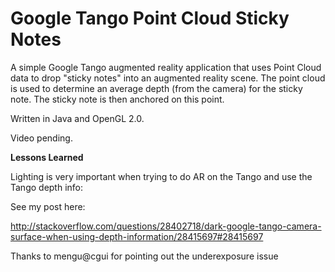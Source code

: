# Google Tango Point Cloud Sticky Notes 

A simple Google Tango augmented reality application that uses Point Cloud data to drop "sticky notes" into an augmented reality scene.  The point cloud is used to determine an average depth (from the camera) for the sticky note.  The sticky note is then anchored on this point.

Written in Java and OpenGL 2.0.

Video pending.

**Lessons Learned**

Lighting is very important when trying to do AR on the Tango and use the Tango depth info:

See my post here:

http://stackoverflow.com/questions/28402718/dark-google-tango-camera-surface-when-using-depth-information/28415697#28415697

Thanks to mengu@cgui for pointing out the underexposure issue
